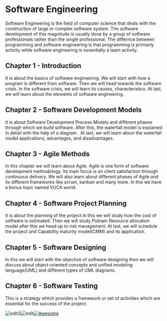 # Software Engineering

Software Engineering is the field of computer science that deals with the construction of large or complex software system. The software development of this magnitude is usually done by a group of software professionals rather than the single professional. The differnce between programming and software engineering is that programming is primiarly activity while software engineering is essentially a team activity.


## Chapter 1 - Introduction

It is about the basics of software engineering. We will start with how a program is different from software. Then we will head towards the software crisis. In the software crisis, we will learn its causes, characteristics. At last, we will learn about the elements of software engineering.

## Chapter 2 - Software Development Models

It is about Software Development Process Models and different phases through which we build software. After this, the waterfall model is explained in detail with the help of a diagram . At last, we will learn about the waterfall model applications, advantages, and disadvantages.

## Chapter 3 -  Agile Methods

In this chapter we will learn about Agile. Agile is one form of software development methodology. Its main focus is on client satisfaction through continuous delivery. We will also learn about different phases of Agile and its different frameworks like scrum, kanban and many more. In this we have a bonus topic named VUCA world.

## Chapter 4 - Software Project Planning

It is about the planning of the project in this we will study how the cost of software is estimated. Then we will study Putnam Resource allocation model after this we head up to risk management. At last, we will schedule the project and Capability maturity model(CMM) and its application. 

## Chapter 5 - Software Designing

In this we will start with the objective of software designing then we will discuss about object-oriented concepts and unified modeling language(UML) and different types of UML diagrams. 

## Chapter 6 - Software Testing
This is a strategy which provides a framework or set of activities which are essential for the success of the project.

![edit2](https://img.shields.io/static/v1?label=Introduction&message=Software-Engineering&color=orange)![edit](https://img.shields.io/static/v1?label=PRs&message=Welcome&color=<COLOR>)[![Awesome](https://cdn.rawgit.com/sindresorhus/awesome/d7305f38d29fed78fa85652e3a63e154dd8e8829/media/badge.svg)](https://github.com/sindresorhus/awesome#readme)
